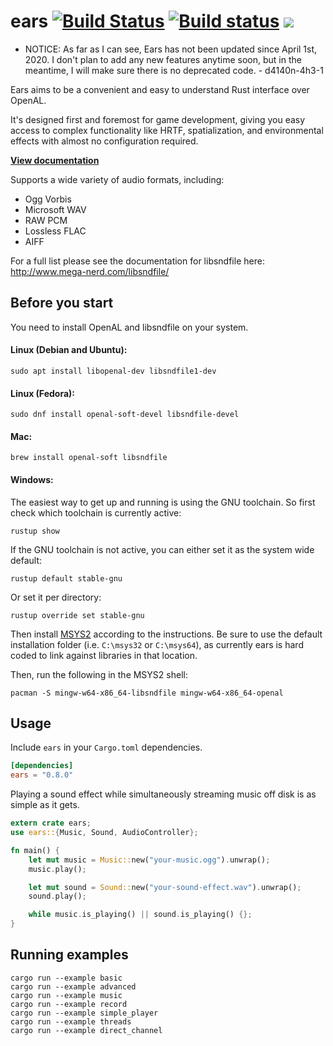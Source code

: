 # ears [![Build Status](https://travis-ci.org/nickbrowne/ears.svg?branch=master)](https://travis-ci.org/nickbrowne/ears) [![Build status](https://ci.appveyor.com/api/projects/status/0dhp10u9y2ivrieo/branch/master?svg=true)](https://ci.appveyor.com/project/nickbrowne/ears/branch/master) [![](http://meritbadge.herokuapp.com/ears)](https://crates.io/crates/ears)

* NOTICE: As far as I can see, Ears has not been updated since April 1st, 2020. I don't plan to add any new features anytime soon, but in the meantime, I will make sure there is no deprecated code. - d4140n-4h3-1

Ears aims to be a convenient and easy to understand Rust interface over OpenAL.

It's designed first and foremost for game development, giving you easy access to
complex functionality like HRTF, spatialization, and environmental effects with
almost no configuration required.

**[View documentation](https://docs.rs/ears/)**

Supports a wide variety of audio formats, including:

* Ogg Vorbis
* Microsoft WAV
* RAW PCM
* Lossless FLAC
* AIFF

For a full list please see the documentation for libsndfile here: http://www.mega-nerd.com/libsndfile/

## Before you start

You need to install OpenAL and libsndfile on your system.

#### Linux (Debian and Ubuntu):

```
sudo apt install libopenal-dev libsndfile1-dev
```

#### Linux (Fedora):

```
sudo dnf install openal-soft-devel libsndfile-devel
```

#### Mac:

```
brew install openal-soft libsndfile
```

#### Windows:

The easiest way to get up and running is using the GNU toolchain. So first
check which toolchain is currently active:

```
rustup show
```

If the GNU toolchain is not active, you can either set it as the system wide
default:

```
rustup default stable-gnu
```

Or set it per directory:

```
rustup override set stable-gnu
```

Then install [MSYS2](http://www.msys2.org/) according to the instructions. Be sure to
use the default installation folder (i.e. `C:\msys32` or `C:\msys64`), as currently
ears is hard coded to link against libraries in that location.

Then, run the following in the MSYS2 shell:

```
pacman -S mingw-w64-x86_64-libsndfile mingw-w64-x86_64-openal
```

## Usage

Include `ears` in your `Cargo.toml` dependencies.

```toml
[dependencies]
ears = "0.8.0"
```

Playing a sound effect while simultaneously streaming music off disk is as simple as it gets.

```rust
extern crate ears;
use ears::{Music, Sound, AudioController};

fn main() {
    let mut music = Music::new("your-music.ogg").unwrap();
    music.play();

    let mut sound = Sound::new("your-sound-effect.wav").unwrap();
    sound.play();

    while music.is_playing() || sound.is_playing() {};
}
```

## Running examples

```
cargo run --example basic
cargo run --example advanced
cargo run --example music
cargo run --example record
cargo run --example simple_player
cargo run --example threads
cargo run --example direct_channel
```
